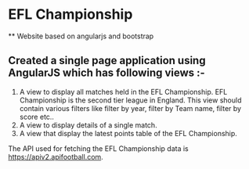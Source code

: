 

# EFL Championship
** Website based on angularjs and bootstrap
## Created a single page application using AngularJS which has following views :-
 1. A view to display all matches held in the EFL Championship. EFL Championship is the second tier league in England. This view should contain various filters like filter by year, filter by Team name, filter by score etc..
 2. A view to display details of a single match.
 3. A view that display the latest points table of the EFL Championship.
 
 The API used for fetching the EFL Championship data is https://apiv2.apifootball.com.

